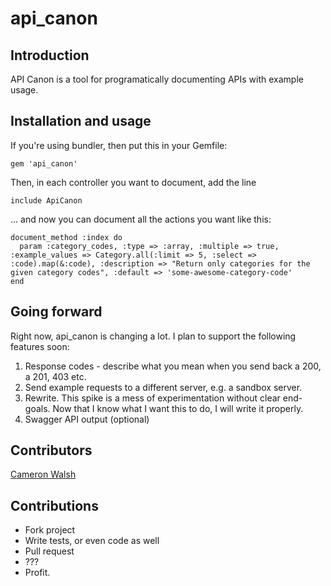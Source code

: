 # api_canon

## Introduction
API Canon is a tool for programatically documenting APIs with example usage.

## Installation and usage
If you're using bundler, then put this in your Gemfile:

    gem 'api_canon'

Then, in each controller you want to document, add the line

    include ApiCanon

... and now you can document all the actions you want like this:

    document_method :index do
      param :category_codes, :type => :array, :multiple => true, :example_values => Category.all(:limit => 5, :select => :code).map(&:code), :description => "Return only categories for the given category codes", :default => 'some-awesome-category-code'
    end

## Going forward

Right now, api_canon is changing a lot.  I plan to support the following features soon:
1. Response codes - describe what you mean when you send back a 200, a 201, 403 etc.
2. Send example requests to a different server, e.g. a sandbox server.
3. Rewrite. This spike is a mess of experimentation without clear end-goals. Now that I know what I want this to do, I will write it properly.
4. Swagger API output (optional)

## Contributors
[Cameron Walsh](http://github.com/cwalsh)

## Contributions
 - Fork project
 - Write tests, or even code as well
 - Pull request
 - ???
 - Profit.
